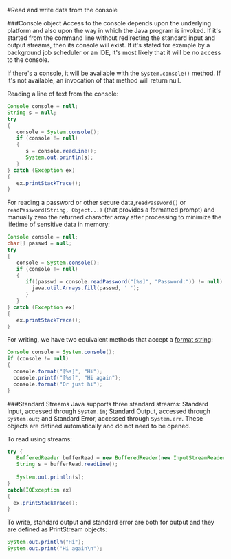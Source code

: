 #Read and write data from the console

###Console object
Access to the console depends upon the underlying platform and also upon the way in which the Java program is invoked. If it's started from the command line without redirecting the standard input and output streams, then its console will exist. If it's stated for example by a background job scheduler or an IDE, it's most likely that it will be no access to the console.

If there's a console,  it will be available with the `System.console()` method. If it's not available, an invocation of that method will return null.

Reading a line of text from the console:
````java
Console console = null;
String s = null;
try
{
   console = System.console();
   if (console != null)
   {
      s = console.readLine();
      System.out.println(s);
   }
} catch (Exception ex)
{
   ex.printStackTrace();
}
````
For reading a password or other secure data,`readPassword()` or `readPassword(String, Object...)` (that provides a formatted prompt) and manually zero the returned character array after processing to minimize the lifetime of sensitive data in memory:
````java
Console console = null;
char[] passwd = null;
try
{
   console = System.console();
   if (console != null)
   {
      if((passwd = console.readPassword("[%s]", "Password:")) != null) {
        java.util.Arrays.fill(passwd, ' ');
      }
   }
} catch (Exception ex)
{
   ex.printStackTrace();
}
````
For writing, we have two equivalent methods that accept a [format string](https://docs.oracle.com/javase/8/docs/api/java/util/Formatter.html#syntax):
````java
Console console = System.console();
if (console != null)
{
  console.format("[%s]", "Hi");
  console.printf("[%s]", "Hi again");
  console.format("Or just hi");
}
````

###Standard Streams
Java supports three standard streams: Standard Input, accessed through `System.in`; Standard Output, accessed through `System.out`; and Standard Error, accessed through `System.err`. These objects are defined automatically and do not need to be opened.

To read using streams:
````java
try {
   BufferedReader bufferRead = new BufferedReader(new InputStreamReader(System.in));
   String s = bufferRead.readLine();
    
   System.out.println(s);
}
catch(IOException ex)
{
  ex.printStackTrace();
}
 ````
 To write, standard output and standard error are both for output and they are defined as PrintStream objects:
 ````java
System.out.println("Hi");
System.out.print("Hi again\n");
 ````
 
